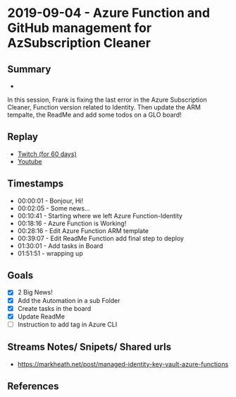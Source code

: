 
# 2019-09-04 - Azure Function and GitHub management for AzSubscription Cleaner

## Summary
-

In this session, Frank is fixing the last error in the Azure Subscription Cleaner, Function version related to Identity. Then update the ARM tempalte, the ReadMe and add some todos on a GLO board!

## Replay


- [Twitch (for 60 days)](https://www.twitch.tv/videos/476831551)
- [Youtube](https://youtu.be/Tu0GX8Ps4to)


## Timestamps


- 00:00:01 - Bonjour, Hi!
- 00:02:05 - Some news...
- 00:10:41 - Starting where we left Azure Function-Identity
- 00:18:16 - Azure Function is Working!
- 00:28:16 - Edit Azure Function ARM template
- 00:39:07 - Edit ReadMe Function add final step to deploy
- 01:30:01 - Add tasks in Board
- 01:51:51 - wrapping up


Goals
-----

- [X] 2 Big News!
- [X] Add the Automation in a sub Folder
- [X] Create tasks in the board
- [X] Update ReadMe
- [ ] Instruction to add tag in Azure CLI

Streams Notes/ Snipets/ Shared urls
-----------------------------------

- https://markheath.net/post/managed-identity-key-vault-azure-functions


References
----------

